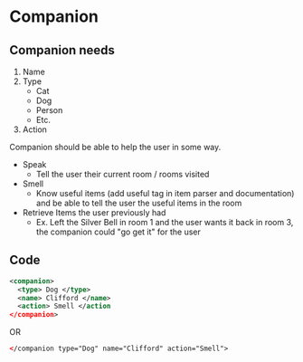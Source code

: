 # Companion

## Companion needs

1. Name
1. Type
    - Cat
    - Dog
    - Person
    - Etc.
1. Action

Companion should be able to help the user in some way.

- Speak
  - Tell the user their current room / rooms visited
- Smell
  - Know useful items (add useful tag in item parser and documentation) and be able to tell the user the useful items in the room
- Retrieve Items the user previously had
  - Ex. Left the Silver Bell in room 1 and the user wants it back in room 3, the companion could "go get it" for the user

## Code

```xml
<companion>
  <type> Dog </type>
  <name> Clifford </name>
  <action> Smell </action
</companion>
```

OR

```xml
</companion type="Dog" name="Clifford" action="Smell"> 
```
